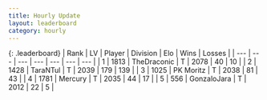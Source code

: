 ```yaml
---
title: Hourly Update
layout: leaderboard
category: hourly
---
```


{: .leaderboard}
| Rank | LV | Player | Division | Elo | Wins | Losses |
| --- | --- | --- | --- | --- | --- | --- |
| <span data-change="0">1</span> | 1813 | <span title="ID: 544310">TheDraconic</span> | T | <span data-change="0">2078</span> | <span data-change="0">40</span> | <span data-change="0">10</span> |
| <span data-change="2">2</span> | 1428 | <span title="ID: 285323">TaraNTul</span> | T | <span data-change="14">2039</span> | <span data-change="2">179</span> | <span data-change="0">139</span> |
| <span data-change="-1">3</span> | 1025 | <span title="ID: 427478">PK Moritz</span> | T | <span data-change="-1">2038</span> | <span data-change="1">81</span> | <span data-change="1">43</span> |
| <span data-change="-1">4</span> | 1781 | <span title="ID: 692745">Mercury</span> | T | <span data-change="0">2035</span> | <span data-change="0">44</span> | <span data-change="0">17</span> |
| <span data-change="0">5</span> | 556 | <span title="ID: 650626">GonzaloJara</span> | T | <span data-change="0">2012</span> | <span data-change="0">22</span> | <span data-change="0">5</span> |